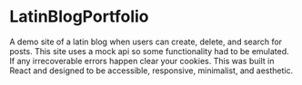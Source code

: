 # LatinBlogPortfolio
A demo site of a latin blog when users can create, delete, and search for posts. This site uses a mock api so some functionality had to be emulated. If any irrecoverable errors happen clear your cookies. This was built in React and designed to be accessible, responsive, minimalist, and aesthetic.
